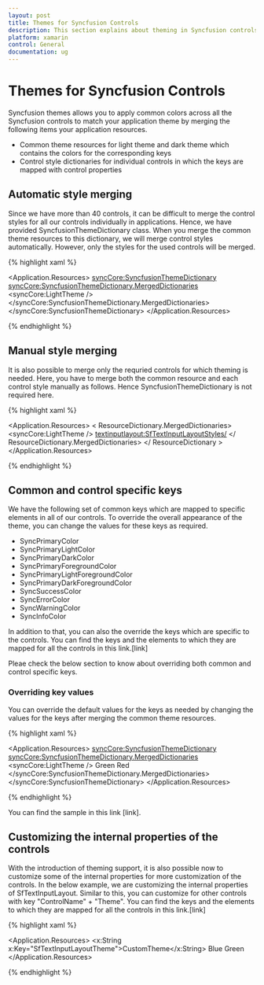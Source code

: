 ```yaml
---
layout: post
title: Themes for Syncfusion Controls
description: This section explains about theming in Syncfusion controls and how to override the key values for further customization
platform: xamarin
control: General
documentation: ug
---
```


# Themes for Syncfusion Controls

Syncfusion themes allows you to apply common colors across all the Syncfusion controls to match your application theme by merging the following items your application resources.

* Common theme resources for light theme and dark theme which contains the colors for the corresponding keys
* Control style dictionaries for individual controls in which the keys are mapped with control properties

## Automatic style merging

Since we have more than 40 controls, it can be difficult to merge the control styles for all our controls individually in applications. Hence, we have provided SyncfusionThemeDictionary class. When you merge the common theme resources to this dictionary, we will merge control styles automatically. However, only the styles for the used controls will be merged. 

{% highlight xaml %}

<Application.Resources>
    <syncCore:SyncfusionThemeDictionary>
        <syncCore:SyncfusionThemeDictionary.MergedDictionaries>
            <syncCore:LightTheme />
        </syncCore:SyncfusionThemeDictionary.MergedDictionaries>
    </syncCore:SyncfusionThemeDictionary>
</Application.Resources>

{% endhighlight %}

## Manual style merging

It is also possible to merge only the requried controls for which theming is needed. Here, you have to merge both the common resource and each control style manually as follows. Hence SyncfusionThemeDictionary is not required here.

{% highlight xaml %}

<Application.Resources>
        <ResourceDictionary>
            < ResourceDictionary.MergedDictionaries>
                <syncCore:LightTheme />
                <textinputlayout:SfTextInputLayoutStyles/>
            </ ResourceDictionary.MergedDictionaries>
        </ ResourceDictionary >
</Application.Resources>

{% endhighlight %}

## Common and control specific keys

We have the following set of common keys which are mapped to specific elements in all of our controls. To override the overall appearance of the theme, you can change the values for these keys as required.

* SyncPrimaryColor
* SyncPrimaryLightColor
* SyncPrimaryDarkColor
* SyncPrimaryForegroundColor
* SyncPrimaryLightForegroundColor
* SyncPrimaryDarkForegroundColor
* SyncSuccessColor
* SyncErrorColor
* SyncWarningColor
* SyncInfoColor

In addition to that, you can also the override the keys which are specific to the controls. You can find the keys and the elements to which they are mapped for all the controls in this link.[link]

Pleae check the below section to know about overriding both common and control specific keys.

### Overriding key values

You can override the default values for the keys as needed by changing the values for the keys after merging the common theme resources.

{% highlight xaml %}

<Application.Resources>
    <syncCore:SyncfusionThemeDictionary>
        <syncCore:SyncfusionThemeDictionary.MergedDictionaries>
            <syncCore:LightTheme />
            <ResourceDictionary>
                <Color x:Key="SyncPrimaryColor">Green</Color>
                <Color x:Key="SfTextInputLayoutHintColor">Red</Color>
            </ResourceDictionary>
        </syncCore:SyncfusionThemeDictionary.MergedDictionaries>
    </syncCore:SyncfusionThemeDictionary>
</Application.Resources>

{% endhighlight %}

You can find the sample in this link [link].

## Customizing the internal properties of the controls

With the introduction of theming support, it is also possible now to customize some of the internal properties for more customization of the controls. In the below example, we are customizing the internal properties of SfTextInputLayout. Similar to this, you can customize for other controls with key "ControlName" + "Theme". You can find the keys and the elements to which they are mapped for all the controls in this link.[link]

{% highlight xaml %}

<Application.Resources>
    <ResourceDictionary>
        <x:String x:Key="SfTextInputLayoutTheme">CustomTheme</x:String> 
        <Color x:Key="SfTextInputLayoutCounterLabelColor">Blue</Color> 
        <Color x:Key="SfTextInputLayoutCounterLabelDisabledColor">Green</Color> 
    </ResourceDictionary>
</Application.Resources>

{% endhighlight %}



